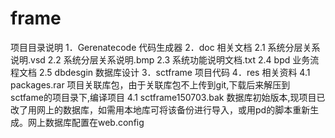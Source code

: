 ﻿# frame
项目目录说明
1．Gerenatecode
  代码生成器
2．doc
  相关文档
  2.1 系统分层关系说明.vsd 
  2.2 系统分层关系说明.bmp
  2.3 系统功能说明文档.txt
  2.4 bpd
    业务流程文档
  2.5 dbdesgin
    数据库设计 
3．sctframe
  项目代码
4．res
  相关资料
  4.1 packages.rar
    项目关联库包，由于关联库包不上传到git,下载后来解压到 sctfame的项目录下,编译项目
  4.1 sctframe150703.bak
    数据库初始版本,现项目已改了用网上的数据库，如需用本地库可将该备份进行导入，或用pd的脚本重新生成。网上数据库配置在web.config
 

